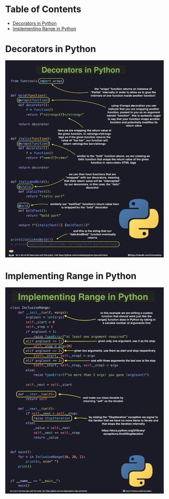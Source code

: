 # Table of Contents

* [Decorators in Python](#decorators-in-python)
* [Implementing Range in Python](#implementing-range-in-python)

# Decorators in Python

![](images/decorators-in-python.jpg)

# Implementing Range in Python

![](images/implementing-range-in-python.jpg)

